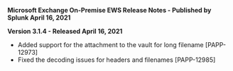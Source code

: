 **Microsoft Exchange On-Premise EWS Release Notes - Published by Splunk April 16, 2021**


**Version 3.1.4 - Released April 16, 2021**

* Added support for the attachment to the vault for long filename [PAPP-12973]
* Fixed the decoding issues for headers and filenames [PAPP-12985]
